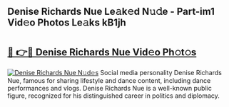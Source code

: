 ## Denise Richards Nue Le𝚊k𝚎d N𝚞𝚍e - Part-im1 Vid𝚎o Photos Le𝚊ks kB1jh

# <h2><a href="http://fbaqr2u.evod.top/?m=Denise+Richards+Nue">🔗 👉🔴 Denise Richards Nue Vid𝚎o Ph𝚘t𝚘s</a></h2>

[![Denise Richards Nue N𝚞d𝚎s](https://i.imgur.com/8V9OHl7.gif)](http://fbaqr2u.evod.top/?m=Denise+Richards+Nue)
Social media personality Denise Richards Nue, famous for sharing lifestyle and dance content, including dance performances and vlogs. Denise Richards Nue is a well-known public figure, recognized for his distinguished career in politics and diplomacy. 
